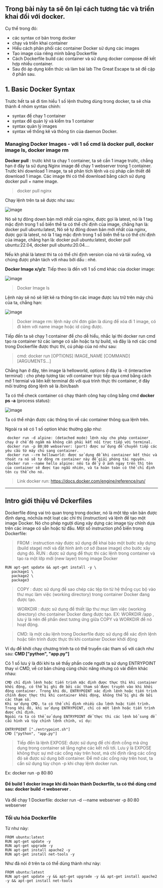 ## Trong bài này ta sẽ ôn lại cách tương tác và triển khai đối với docker. 
Cụ thể trong đó: 
- các syntax cơ bản trong docker
- chạy và triển khai container
- Hiểu cách phân phối các container Docker sử dụng các images
- Tạo image của riêng mình bằng Dockerfile 
- Cách Dockerfile build các container và sử dụng docker compose để kết hợp nhiều container. 
- Sau đó áp dụng kiến thức và làm bài lab The Great Escape ta sẽ đề cập ở phần sau. 


## 1.  Basic Docker Syntax

Trước hết ta sẽ đi tìm hiểu 1 số lệnh thường dùng trong docker, ta sẽ chia thành 4 nhóm syntax chính: 
- syntax để chạy 1 container
- syntax để quản lý và kiểm tra 1 container
- syntax quản lý images
- syntax về thống kê và thông tin của daemon Docker.

### Managing Docker Images - với 1 số cmd là docker pull, docker image ls, docker image rm

**Docker pull** : trước khit ta chạy 1 container, ta sẽ cần 1 image trước, chẳng hạn ở đây ta sử dụng Nginx image để chạy 1 webserver trong 1 container. Trước khi download 1 image, ta sẽ phân tích lệnh và cú pháp cần thiết để download 1 image. Các image thì có thể download bằng cách sử dụng docker pull + name image. 

> docker pull nginx

Chạy lệnh trên ta sẽ được như sau: 

![image](https://user-images.githubusercontent.com/104350480/236678724-182598ec-02a9-402e-b6e6-342a794465e1.png)

Nó sẽ tự đông down bản mới nhất của nginx, được gọi là latest, nó là 1 tag mặc định trong 1 số biến thể ta có thể chỉ định của image, chẳng hạn là: docker pull ubuntu:latest, Nó sẽ tự đông down bản mới nhất của nginx, được gọi là latest, nó là 1 tag mặc định trong 1 số biến thể ta có thể chỉ định của image, chẳng hạn là: docker pull ubuntu:latest, docker pull ubuntu:22.04, docker pull ubuntu:20.04....

Nếu kh phải là latest thì ta có thể chỉ định version của nó và tải xuống, và chúng được phân tách với nhau bởi dấu : nhé. 



**Docker Image x/y/z**: Tiếp theo là đến với 1 số cmd khác của docker image:

![image](https://user-images.githubusercontent.com/104350480/236678944-9072e19b-7b7a-4d19-a56a-198106a38c6c.png)

> Docker Image ls

Lệnh này sẽ nó sẽ liệt kê ra thông tin các image được lưu trữ trên máy chủ của ta, chẳng hạn: 

![image](https://user-images.githubusercontent.com/104350480/236679027-6aed45f9-130b-498a-beb3-25a9ebdc557f.png)

> Docker image rm: lệnh này chỉ đơn giản là dùng để xóa đi 1 image, có đi kèm với name image hoặc id cũng được. 


Tiếp đến ta sẽ chạy 1 container để cho dễ hiểu, nhắc lại thì docker run cmd tạo ra container từ các iamge có sẵn hoặc ta tự build, và đây là nơi các cmd trong Dockerfile được thực thi, cú pháp của nó như sau: 

> cmd: docker run [OPTIONS] IMAGE_NAME [COMMAND] [ARGUMENTS...] 

Chẳng hạn ở đây, tên image là helloworld, options ở đây là -it (interactive terminal) : cho phép tương tác với container trực tiếp qua cmd bằng cách mở 1 termial và liên kết terminal đó với quá trình thực thi container, ở đây môi trường dòng lệnh sẽ là /bin/bash

Ta có thể check container có chạy thành công hay công bằng cmd **docker ps -a** (process status):

![image](https://user-images.githubusercontent.com/104350480/236679793-54bb9062-a110-4bc2-bd92-e7acef53afa6.png)

Ta có thể nhận được các thông tin về các container thông qua lệnh trên.

Ngoài ra sẽ có 1 số option khác thường gặp như: 

```
 docker run -d alpine: (detached mode) lệnh này cho phép container chạy ở chế độ ngầm mà không cần phải kết nối trực tiếp với terminal.
 docker run -p 80:80 webserver: (port) được sử dụng để chuyển tiếp các yêu cầu từ máy chủ sang container. 
 docker run --rm helloworld: được sử dụng để khi container kết thúc và thoát ra nó sẽ tự động rm container này để giải phóng tài nguyên. 
 docker run --name hello alpine: nếu ta để ý ở ảnh ngay trên thì tên của container sẽ được tạo ngẫu nhiên, và ta hoàn toàn có thể chỉ định tên cụ thể cho nó. 

```

> Link docker run: https://docs.docker.com/engine/reference/run/

<hr> 


## Intro giới thiệu về Dckerfiles

Dockerfile đóng vai trò quan trọng trong docker, nó là một tệp văn bản được định dạng, nóchứa một loạt các chỉ thị (instruction) và lệnh để tạo một image Docker. Nó cho phép người dùng xây dựng các image tùy chỉnh dựa trên các image có sẵn hoặc từ đầu. 
Một số instruction phổ biến trong Dockerfile: 
> FROM <image-base>: instruction này được sử dụng để khai báo một bước xây dựng (build stage) mới và đặt hình ảnh cơ sở (base image) cho bước xây dựng đó.
> RUN <command>: được sử dụng để thực thi các lệnh trong container và tạo ra một lớp mới (new layer) trong image Docker

 ```
 RUN apt-get update && apt-get install -y \
    package1 \
    package2 \
    package3
 ```
 
> COPY <src> <dest>:  được sử dụng để sao chép các tệp tin từ hệ thống cục bộ vào thư mục làm việc (working directory) trong container Docker đang được tạo.

> WORKDIR <directory>: được sử dụng để thiết lập thư mục làm việc (working directory) cho container Docker đang được tạo. EX: WORKDIR /app , lưu ý là nên để phần dest tương ứng giữa COPY và WORKDIR để nó hoạt động. 
 
 > CMD: là một câu lệnh trong Dockerfile được sử dụng để xác định lệnh hoặc tiến trình được thực thi khi container Docker khởi động
 
 Ví dụ để khởi chạy chương trình ta có thể truyền các tham số với cách như sau: **CMD ["python", "app.py"]**
 
 Có 1 số lưu ý là đôi khi ta sẽ thấy phần code người ta sử dụng ENTRYPOINT thay vì CMD, về cơ bản chúng cùng chức năng nhưng có vài điểm khác nhau: 
 
 ```
CMD chỉ định lệnh hoặc tiến trình mặc định được thực thi khi container khởi động, có thể bị ghi đè bởi các tham số được truyền vào khi khởi động container. Trong khi đó, ENTRYPOINT xác định lệnh hoặc tiến trình chính được thực thi khi container khởi động, không thể bị ghi đè bởi các tham số.
Khi sử dụng CMD, ta có thể chỉ định nhiều câu lệnh hoặc tiến trình. Trong khi đó, khi sử dụng ENTRYPOINT, chỉ có một lệnh hoặc tiến trình được chỉ định.
Ngoài ra ta có thể sử dụng ENTRYPOINT để thực thi các lệnh bổ sung để cấu hình và tùy chỉnh lệnh chính, ví dụ:
 
ENTRYPOINT ["./entrypoint.sh"]
CMD ["python", "app.py"]
 
 ```
 
 > Tiếp đến là lệnh EXPOSE: được sử dụng để chỉ định cổng mà ứng dụng trong container sẽ lắng nghe các kết nối tới. Lưu ý là EXPOSE không thực sự mở các cổng này trên host, mà chỉ định rằng các cổng đó sẽ được sử dụng bởi container. Để mở các cổng này trên host, ta cần sử dụng tùy chọn -p khi chạy lệnh docker run.

 Ex: docker run -p 80:80 <image-name>
 
 
 #### Để build 1 docker image khi đã hoàn thành Dockerfile, ta có thể dùng cmd sau: docker build -t webserver .
 Và để chạy 1 Dockerfile: docker run -d --name webserver -p 80:80  webserver
 
 
 ### Tối ưu hóa Dockerfile
 
 Từ như này: 
 
 ```
 FROM ubuntu:latest
RUN apt-get update -y
RUN apt-get upgrade -y
RUN apt-get install apache2 -y
RUN apt-get install net-tools -y

 ```
 
 Như đã nói ở trên ta có thể dùng thành như này: 
 
 ```
 FROM ubuntu:latest
RUN apt-get update -y && apt-get upgrade -y && apt-get install apache2 -y && apt-get install net-tools
 
 ```
